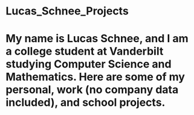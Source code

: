 # Lucas_Schnee_Projects
# My name is Lucas Schnee, and I am a college student at Vanderbilt studying Computer Science and Mathematics. Here are some of my personal, work (no company data included), and school projects.
